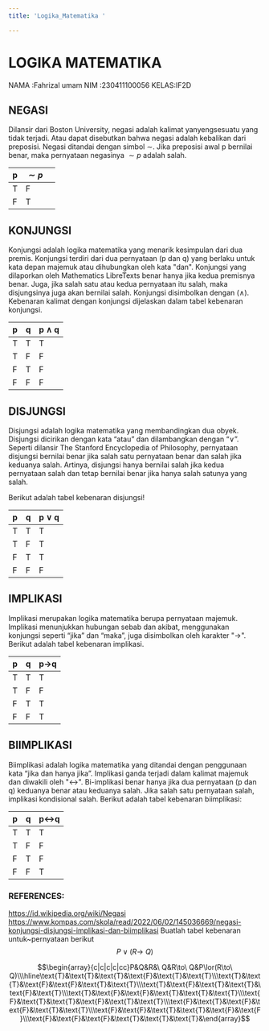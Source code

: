 ```yaml
---
title: 'Logika_Matematika '

---
```


# LOGIKA MATEMATIKA 
NAMA :Fahrizal umam
NIM  :230411100056
KELAS:IF2D
## NEGASI
Dilansir dari Boston University, negasi adalah kalimat yanyengsesuatu yang tidak terjadi. Atau dapat disebutkan bahwa negasi adalah kebalikan dari preposisi. Negasi ditandai dengan simbol $\sim$. Jika preposisi awal p bernilai benar, maka pernyataan negasinya $\sim p$ adalah salah.



| p|$\sim p$ |  |
| -------- | -------- | -------- |
| T  | F     |     |
|F|T|




## KONJUNGSI
Konjungsi adalah logika matematika yang menarik kesimpulan dari dua premis. Konjungsi terdiri dari dua pernyataan (p dan q) yang berlaku untuk kata depan majemuk atau dihubungkan oleh kata "dan".
Konjungsi yang dilaporkan oleh Mathematics LibreTexts benar hanya jika kedua premisnya benar. Juga, jika salah satu atau kedua pernyataan itu salah, maka disjungsinya juga akan bernilai salah. Konjungsi disimbolkan dengan ($\land$). Kebenaran kalimat dengan konjungsi dijelaskan dalam tabel kebenaran konjungsi.


| p | q | p $\land$ q|
| -------- | -------- | -------- |
| T     | T     | T     |
|T|F|F|
|F|T|F|
|F|F|F|

## DISJUNGSI
Disjungsi adalah logika matematika yang membandingkan dua obyek. Disjungsi dicirikan dengan kata “atau” dan dilambangkan dengan “$\lor$”. Seperti dilansir The Stanford Encyclopedia of Philosophy, pernyataan disjungsi bernilai benar jika salah satu pernyataan benar dan salah jika keduanya salah. Artinya, disjungsi hanya bernilai salah jika kedua pernyataan salah dan tetap bernilai benar jika hanya salah satunya yang salah. 

Berikut adalah tabel kebenaran disjungsi!


| p | q | p $\lor$ q|
| -------- | -------- | -------- |
| T     | T     | T     |
|T|F|T|
|F|T|T|
|F|F|F|

## IMPLIKASI
Implikasi merupakan logika matematika berupa pernyataan majemuk. Implikasi menunjukkan hubungan sebab dan akibat, menggunakan konjungsi seperti “jika” dan “maka”, juga disimbolkan oleh karakter "$\rightarrow$". Berikut adalah tabel kebenaran implikasi.

 p | q | p$\rightarrow$q|
| -------- | -------- | -------- |
| T     | T     | T     |
|T|F|F|
|F|T|T|
|F|F|T|

## BIIMPLIKASI
Biimplikasi adalah logika matematika yang ditandai dengan penggunaan kata “jika dan hanya jika”. Implikasi ganda terjadi dalam kalimat majemuk dan diwakili oleh "$\leftrightarrow$". Bi-implikasi  benar hanya  jika dua pernyataan (p dan q) keduanya benar atau keduanya salah. Jika salah satu pernyataan salah, implikasi kondisional salah. Berikut adalah tabel kebenaran biimplikasi:

|p | q | p$\leftrightarrow$q|
| -------- | -------- | -------- |
| T     | T     | T     |
|T|F|F|
|F|T|F|
|F|F|T|

### REFERENCES:
https://id.wikipedia.org/wiki/Negasi
https://www.kompas.com/skola/read/2022/06/02/145036669/negasi-konjungsi-disjungsi-implikasi-dan-biimplikasi
Buatlah tabel kebenaran untuk~pernyataan berikut $$P\lor(R\to\ Q)$$

$$\begin{array}{c|c|c|c|cc}P&Q&R&\ Q&R\to\ Q&P\lor(R\to\ Q)\\\hline\text{Т}&\text{Т}&\text{Т}&\text{F}&\text{T}&\text{T}\\\text{Т}&\text{Т}&\text{F}&\text{F}&\text{T}&\text{T}\\\text{T}&\text{F}&\text{T}&\text{T}&\text{F}&\text{T}\\\text{T}&\text{F}&\text{F}&\text{T}&\text{T}&\text{T}\\\text{F}&\text{T}&\text{T}&\text{F}&\text{T}&\text{T}\\\text{F}&\text{T}&\text{F}&\text{F}&\text{T}&\text{T}\\\text{F}&\text{F}&\text{T}&\text{T}&\text{F}&\text{F}\\\text{F}&\text{F}&\text{F}&\text{T}&\text{T}&\text{T}&\end{array}$$
 